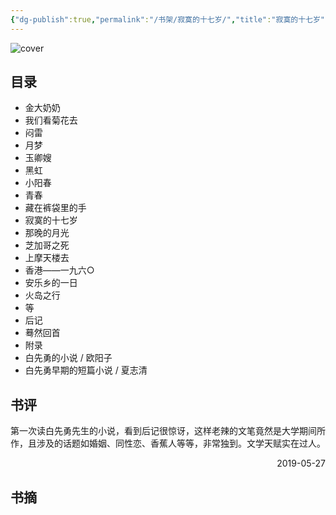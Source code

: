 ```yaml
---
{"dg-publish":true,"permalink":"/书架/寂寞的十七岁/","title":"寂寞的十七岁"}
---
```



![cover](https://s2.loli.net/2025/10/10/DtqQ5zl4aKBxb7u.png)

## 目录


  - 金大奶奶
  - 我们看菊花去
  - 闷雷
  - 月梦
  - 玉卿嫂
  - 黑虹
  - 小阳春
  - 青春
  - 藏在裤袋里的手
  - 寂寞的十七岁
  - 那晚的月光
  - 芝加哥之死
  - 上摩天楼去
  - 香港——一九六○
  - 安乐乡的一日
  - 火岛之行
  - 等
  - 后记
  - 蓦然回首
  - 附录
  - 白先勇的小说 / 欧阳子
  - 白先勇早期的短篇小说 / 夏志清

## 书评

第一次读白先勇先生的小说，看到后记很惊讶，这样老辣的文笔竟然是大学期间所作，且涉及的话题如婚姻、同性恋、香蕉人等等，非常独到。文学天赋实在过人。

<p align="right">2019-05-27</p>

## 书摘
